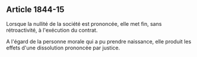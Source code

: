 Article 1844-15
----
Lorsque la nullité de la société est prononcée, elle met fin, sans
rétroactivité, à l'exécution du contrat.

A l'égard de la personne morale qui a pu prendre naissance, elle produit les
effets d'une dissolution prononcée par justice.
